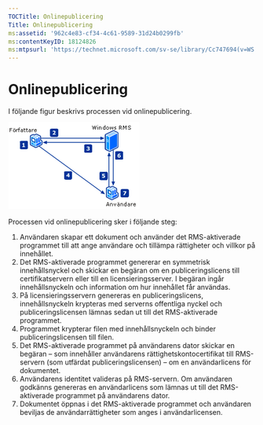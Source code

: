 ```yaml
---
TOCTitle: Onlinepublicering
Title: Onlinepublicering
ms:assetid: '962c4e83-cf34-4c61-9589-31d24b0299fb'
ms:contentKeyID: 18124826
ms:mtpsurl: 'https://technet.microsoft.com/sv-se/library/Cc747694(v=WS.10)'
---
```


Onlinepublicering
=================

I följande figur beskrivs processen vid onlinepublicering.

![](images/Cc747694.897e47b6-fffe-4b11-bc9f-be58539b9f19(WS.10).gif)

Processen vid onlinepublicering sker i följande steg:

1.  Användaren skapar ett dokument och använder det RMS-aktiverade programmet till att ange användare och tillämpa rättigheter och villkor på innehållet.
2.  Det RMS-aktiverade programmet genererar en symmetrisk innehållsnyckel och skickar en begäran om en publiceringslicens till certifikatservern eller till en licensieringsserver. I begäran ingår innehållsnyckeln och information om hur innehållet får användas.
3.  På licensieringsservern genereras en publiceringslicens, innehållsnyckeln krypteras med serverns offentliga nyckel och publiceringslicensen lämnas sedan ut till det RMS-aktiverade programmet.
4.  Programmet krypterar filen med innehållsnyckeln och binder publiceringslicensen till filen.
5.  Det RMS-aktiverade programmet på användarens dator skickar en begäran – som innehåller användarens rättighetskontocertifikat till RMS-servern (som utfärdat publiceringslicensen) – om en användarlicens för dokumentet.
6.  Användarens identitet valideras på RMS-servern. Om användaren godkänns genereras en användarlicens som lämnas ut till det RMS-aktiverade programmet på användarens dator.
7.  Dokumentet öppnas i det RMS-aktiverade programmet och användaren beviljas de användarrättigheter som anges i användarlicensen.
